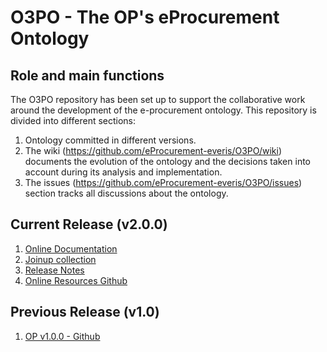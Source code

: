 # O3PO - The OP's eProcurement Ontology

## Role and main functions
The O3PO repository has been set up to support the collaborative work around the development of the e-procurement ontology.
This repository is divided into different sections:
1. Ontology committed in different versions.
2. The wiki (https://github.com/eProcurement-everis/O3PO/wiki) documents the evolution of the ontology and the decisions taken into account during its analysis and implementation.
3. The issues (https://github.com/eProcurement-everis/O3PO/issues) section tracks all discussions about the ontology.

## Current Release (v2.0.0)

1. [Online Documentation](https://eprocurement-everis.github.io/)
2. [Joinup collection](https://joinup.ec.europa.eu/solution/eprocurement-ontology)
2. [Release Notes](https://eprocurement-everis.github.io/release_notes.html)
3. [Online Resources Github](https://github.com/eProcurement-everis/O3PO)

## Previous Release (v1.0)

1. [OP v1.0.0 - Github](https://github.com/eprocurementontology)
